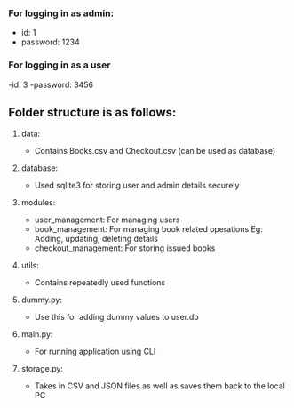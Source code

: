 ### For logging in as admin:
- id: 1
- password: 1234

### For logging in as a user
-id: 3
-password: 3456


## Folder structure is as follows:
1. data:
   - Contains Books.csv and Checkout.csv (can be used as database)
2. database:
   - Used sqlite3 for storing user and admin details securely

3. modules:
   - user_management: For managing users
   - book_management: For managing book related operations Eg: Adding, updating, deleting details
   - checkout_management: For storing issued books
  
4. utils:
   - Contains repeatedly used functions
     
5. dummy.py:
   - Use this for adding dummy values to user.db

6. main.py:
   - For running application using CLI
     
7. storage.py:
   - Takes in CSV and JSON files as well as saves them back to the local PC
